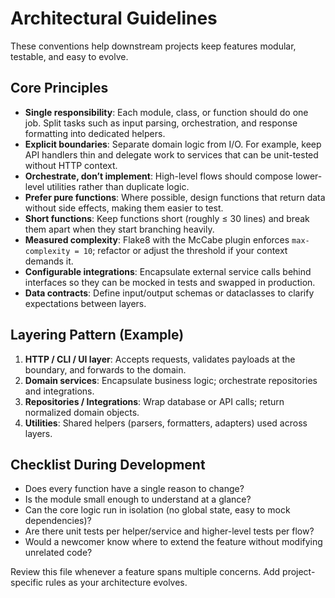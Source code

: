 # Architectural Guidelines

These conventions help downstream projects keep features modular, testable, and easy to evolve.

## Core Principles

- **Single responsibility**: Each module, class, or function should do one job. Split tasks such as input parsing, orchestration, and response formatting into dedicated helpers.
- **Explicit boundaries**: Separate domain logic from I/O. For example, keep API handlers thin and delegate work to services that can be unit-tested without HTTP context.
- **Orchestrate, don’t implement**: High-level flows should compose lower-level utilities rather than duplicate logic.
- **Prefer pure functions**: Where possible, design functions that return data without side effects, making them easier to test.
- **Short functions**: Keep functions short (roughly ≤ 30 lines) and break them apart when they start branching heavily.
- **Measured complexity**: Flake8 with the McCabe plugin enforces `max-complexity = 10`; refactor or adjust the threshold if your context demands it.
- **Configurable integrations**: Encapsulate external service calls behind interfaces so they can be mocked in tests and swapped in production.
- **Data contracts**: Define input/output schemas or dataclasses to clarify expectations between layers.

## Layering Pattern (Example)

1. **HTTP / CLI / UI layer**: Accepts requests, validates payloads at the boundary, and forwards to the domain.
2. **Domain services**: Encapsulate business logic; orchestrate repositories and integrations.
3. **Repositories / Integrations**: Wrap database or API calls; return normalized domain objects.
4. **Utilities**: Shared helpers (parsers, formatters, adapters) used across layers.

## Checklist During Development

- Does every function have a single reason to change?
- Is the module small enough to understand at a glance?
- Can the core logic run in isolation (no global state, easy to mock dependencies)?
- Are there unit tests per helper/service and higher-level tests per flow?
- Would a newcomer know where to extend the feature without modifying unrelated code?

Review this file whenever a feature spans multiple concerns. Add project-specific rules as your architecture evolves.
